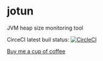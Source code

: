 # jotun
JVM heap size monitoring tool

CirceCI latest buil status: [![CircleCI](https://circleci.com/gh/TeoGia/jotun.svg?style=svg&circle-token=5ad98b6e111e7e48d491de0b56d5b3348f1e86b3)](https://circleci.com/gh/TeoGia/jotun)

[Buy me a cup of coffee](https://paypal.me/teogia)